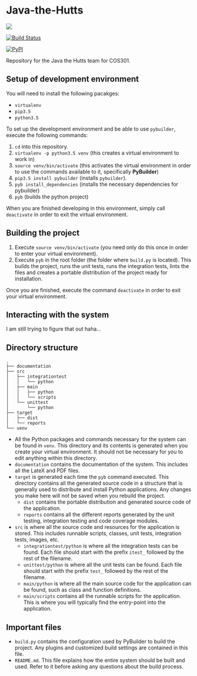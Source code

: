# Java-the-Hutts 

<a href="https://zenhub.com"><img src="https://raw.githubusercontent.com/ZenHubIO/support/master/zenhub-badge.png"></a>

[![Build Status](https://travis-ci.org/javaTheHutts/Java-the-Hutts.svg?branch=master)](https://travis-ci.org/javaTheHutts/Java-the-Hutts)

[![PyPI](https://img.shields.io/pypi/l/Django.svg)]()

Repository for the Java the Hutts team for COS301.

## Setup of development environment
You will need to install the following pacakges:

- `virtualenv`
- `pip3.5`
- `python3.5`

To set up the development environment and be able to use `pybuilder`, execute the following commands:

1. `cd` into this repository.
2. `virtualenv -p python3.5 venv` (this creates a virtual environment to work in)
3. `source venv/bin/activate` (this activates the virtual environment in order to use the commands available to it, specifically **PyBuilder**)
4. `pip3.5 install pybuilder` (installs `pybuilder`).
5. `pyb install_dependencies` (installs the necessary dependencies for pybuilder)
6. `pyb` (builds the python project)

When you are finished developing in this environment, simply call `deactivate` in order to exit the virtual environment.

## Building the project
1. Execute `source venv/bin/activate` (you need only do this once in order to enter your virtual environment).
2. Execute `pyb` in the root folder (the folder where `build.py` is located). This builds the project, runs the unit tests, runs the integration tests, lints the files and creates a portable distribution of the project ready for installation.

Once you are finished, execute the command `deactivate` in order to exit your virtual environment.

## Interacting with the system
I am still trying to figure that out haha...

## Directory structure
```
.
├── documentation
├── src
│   ├── integrationtest
│   │   └── python
│   ├── main
│   │   ├── python
│   │   └── scripts
│   └── unittest
│       └── python
├── target
│   ├── dist
│   └── reports
└── venv
```

- All the Python packages and commands necessary for the system can be found in `venv`. This directory and its contents is generated when you create your virtual environment. It should not be necessary for you to edit anything within this directory.
- `documentation` contains the documentation of the system. This includes all the LateX and PDF files.
- `target` is generated each time the `pyb` command executed. This directory contains all the generated source code in a structure that is generally used to distribute and install Python applications. Any changes you make here will not be saved when you rebuild the project.
    - `dist` contains the portable distribution and generated source code of the application.
    - `reports` contains all the different reports generated by the unit testing, integration testing and code coverage modules.
- `src` is where all the source code and resources for the application is stored. This includes runnable scripts, classes, unit tests, integration tests, images, etc.
    - `integrationtest/python` is where all the integration tests can be found. Each file should start with the prefix `itest_` followed by the rest of the filename.
    - `unittest/python` is where all the unit tests can be found. Each file should start with the prefix `test_` followed by the rest of the filename.
    - `main/python` is where all the main source code for the application can be found, such as class and function definitions.
    - `main/scripts` contains all the runnable scripts for the application. This is where you will typically find the entry-point into the application.

## Important files
- `build.py` contains the configuration used by PyBuilder to build the project. Any plugins and customized build settings are contained in this file.
- `README.md`. This file explains how the entire system should be built and used. Refer to it before asking any questions about the build process.
